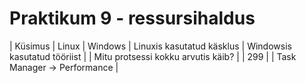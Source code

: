# Praktikum 9 - ressursihaldus
| Küsimus | Linux | Windows | Linuxis kasutatud käsklus | Windowsis kasutatud tööriist |
| Mitu protsessi kokku arvutis käib? |  | 299 |  | Task Manager -> Performance |
